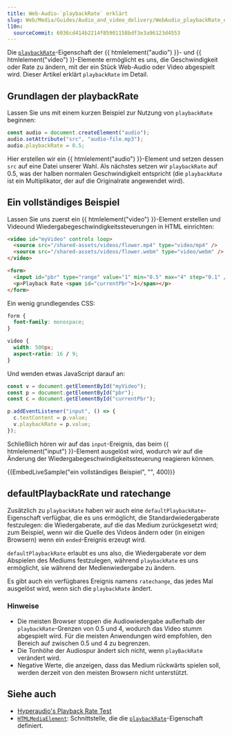 ```yaml
---
title: Web-Audio-`playbackRate` erklärt
slug: Web/Media/Guides/Audio_and_video_delivery/WebAudio_playbackRate_explained
l10n:
  sourceCommit: 6036cd414b2214f85901158bdf3e3a96123d4553
---
```


Die [`playbackRate`](/de/docs/Web/API/HTMLMediaElement/playbackRate)-Eigenschaft der {{ htmlelement("audio") }}- und {{ htmlelement("video") }}-Elemente ermöglicht es uns, die Geschwindigkeit oder Rate zu ändern, mit der ein Stück Web-Audio oder Video abgespielt wird. Dieser Artikel erklärt `playbackRate` im Detail.

## Grundlagen der playbackRate

Lassen Sie uns mit einem kurzen Beispiel zur Nutzung von `playbackRate` beginnen:

```js
const audio = document.createElement("audio");
audio.setAttribute("src", "audio-file.mp3");
audio.playbackRate = 0.5;
```

Hier erstellen wir ein {{ htmlelement("audio") }}-Element und setzen dessen `src` auf eine Datei unserer Wahl. Als nächstes setzen wir `playbackRate` auf 0.5, was der halben normalen Geschwindigkeit entspricht (die `playbackRate` ist ein Multiplikator, der auf die Originalrate angewendet wird).

## Ein vollständiges Beispiel

Lassen Sie uns zuerst ein {{ htmlelement("video") }}-Element erstellen und Videound Wiedergabegeschwindigkeitssteuerungen in HTML einrichten:

```html
<video id="myVideo" controls loop>
  <source src="/shared-assets/videos/flower.mp4" type="video/mp4" />
  <source src="/shared-assets/videos/flower.webm" type="video/webm" />
</video>

<form>
  <input id="pbr" type="range" value="1" min="0.5" max="4" step="0.1" />
  <p>Playback Rate <span id="currentPbr">1</span></p>
</form>
```

Ein wenig grundlegendes CSS:

```css
form {
  font-family: monospace;
}

video {
  width: 500px;
  aspect-ratio: 16 / 9;
}
```

Und wenden etwas JavaScript darauf an:

```js
const v = document.getElementById("myVideo");
const p = document.getElementById("pbr");
const c = document.getElementById("currentPbr");

p.addEventListener("input", () => {
  c.textContent = p.value;
  v.playbackRate = p.value;
});
```

Schließlich hören wir auf das `input`-Ereignis, das beim {{ htmlelement("input") }}-Element ausgelöst wird, wodurch wir auf die Änderung der Wiedergabegeschwindigkeitssteuerung reagieren können.

{{EmbedLiveSample("ein vollständiges Beispiel", "", 400)}}

## defaultPlaybackRate und ratechange

Zusätzlich zu `playbackRate` haben wir auch eine `defaultPlaybackRate`-Eigenschaft verfügbar, die es uns ermöglicht, die Standardwiedergaberate festzulegen: die Wiedergaberate, auf die das Medium zurückgesetzt wird; zum Beispiel, wenn wir die Quelle des Videos ändern oder (in einigen Browsern) wenn ein `ended`-Ereignis erzeugt wird.

`defaultPlaybackRate` erlaubt es uns also, die Wiedergaberate _vor_ dem Abspielen des Mediums festzulegen, während `playbackRate` es uns ermöglicht, sie während der Medienwiedergabe zu ändern.

Es gibt auch ein verfügbares Ereignis namens `ratechange`, das jedes Mal ausgelöst wird, wenn sich die `playbackRate` ändert.

### Hinweise

- Die meisten Browser stoppen die Audiowiedergabe außerhalb der `playbackRate`-Grenzen von 0.5 und 4, wodurch das Video stumm abgespielt wird. Für die meisten Anwendungen wird empfohlen, den Bereich auf zwischen 0.5 und 4 zu begrenzen.
- Die Tonhöhe der Audiospur ändert sich nicht, wenn `playBackRate` verändert wird.
- Negative Werte, die anzeigen, dass das Medium rückwärts spielen soll, werden derzeit von den meisten Browsern nicht unterstützt.

## Siehe auch

- [Hyperaudio's Playback Rate Test](https://hyperaud.io/lab/pbr-test/)
- [`HTMLMediaElement`](/de/docs/Web/API/HTMLMediaElement): Schnittstelle, die die [`playbackRate`](/de/docs/Web/API/HTMLMediaElement/playbackRate)-Eigenschaft definiert.
